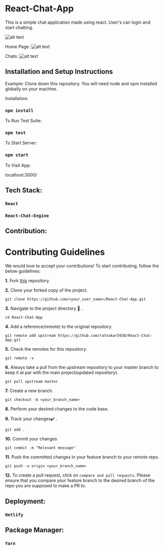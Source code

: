 # React-Chat-App

This is a simple chat application made using react. User's can login and start chatting.

![alt text](https://raw.githubusercontent.com/ratnakar5938/React-Chat-App/master/demo.gif)

Home Page:
![alt text](https://res.cloudinary.com/ratnakar5938/image/upload/v1635533156/React-chat%20app/Screenshot_147_cud1fx.png)

Chats:
![alt text](https://res.cloudinary.com/ratnakar5938/image/upload/v1635533153/React-chat%20app/Screenshot_148_zrliyn.png)

## Installation and Setup Instructions
Example:
Clone down this repository. You will need node and npm installed globally on your machine.

Installation:

### `npm install`

To Run Test Suite:

### `npm test`

To Start Server:

### `npm start`

To Visit App:

localhost:3000/

## Tech Stack: 

### `React`

### `React-Chat-Engine`


## Contribution:

# Contributing Guidelines

We would love to accept your contributions! To start contributing, follow the below guidelines:

**1.** Fork [this](https://github.com/ratnakar5938/React-Chat-App) repository.

**2.** Clone your forked copy of the project.

```
git clone https://github.com/<your_user_name>/React-Chat-App.git

```



**3.** Navigate to the project directory :file_folder: .

```
cd React-Chat-App
```

**4.** Add a reference(remote) to the original repository.
```
git remote add upstream https://github.com/ratnakar5938/React-Chat-App.git
```

**5.** Check the remotes for this repository.

```
git remote -v
```

**6.** Always take a pull from the upstream repository to your master branch to keep it at par with the main project(updated repository).

```
git pull upstream master
```

**7.** Create a new branch.

```
git checkout -b <your_branch_name>
```

**8.** Perform your desired changes to the code base.



**9.** Track your changes:heavy_check_mark: .

```
git add .
```

**10.** Commit your changes
```
git commit -m "Relevant message"
```

**11.** Push the committed changes in your feature branch to your remote repo.

```
git push -u origin <your_branch_name>
```

**12.** To create a pull request, click on `compare and pull requests`. Please ensure that you compare your feature branch to the desired branch of the repo you are supposed to make a PR to.


## Deployment:

### `Netlify`

## Package Manager:

### `Yarn`


